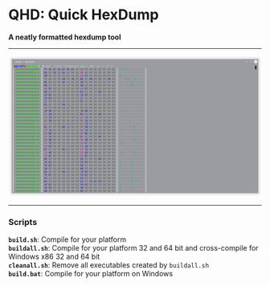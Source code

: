 # QHD: Quick HexDump
**A neatly formatted hexdump tool**

---
[![image](https://raw.githubusercontent.com/PQCraft/PQCraft/master/Screenshot_20220125_233512.png)](#?)

---
### Scripts
**`build.sh`**: Compile for your platform<br>
**`buildall.sh`**: Compile for your platform 32 and 64 bit and cross-compile for Windows x86 32 and 64 bit<br>
**`cleanall.sh`**: Remove all executables created by `buildall.sh`<br>
**`build.bat`**: Compile for your platform on Windows<br>
